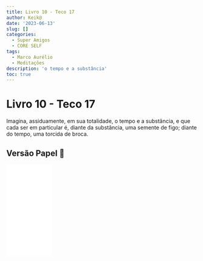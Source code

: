 ```yaml
---
title: Livro 10 - Teco 17
author: Keik@
date: '2023-06-13'
slug: []
categories:
  - Super Amigos
  - CORE SELF
tags:
  - Marco Aurélio
  - Meditações
description: 'o tempo e a substância'
toc: true
---
```


# Livro 10 - Teco 17 

Imagina, assiduamente, em sua totalidade, o tempo e a substância, e que cada ser em particular é, diante da substância, uma semente de figo; diante do tempo, uma torcida de broca.

## Versão Papel :book:
<iframe style="width:120px;height:240px;" marginwidth="0" marginheight="0" scrolling="no" frameborder="0" src="//ws-na.amazon-adsystem.com/widgets/q?ServiceVersion=20070822&OneJS=1&Operation=GetAdHtml&MarketPlace=BR&source=ss&ref=as_ss_li_til&ad_type=product_link&tracking_id=mundodekeika-20&language=pt_BR&marketplace=amazon&region=BR&placement=B092FVY4BB&asins=B092FVY4BB&linkId=37c5ec14221f61f811029aa88b520891&show_border=true&link_opens_in_new_window=true"></iframe>